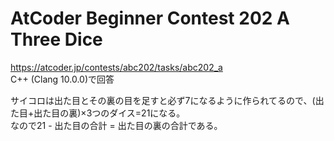 # AtCoder Beginner Contest 202 A Three Dice  
https://atcoder.jp/contests/abc202/tasks/abc202_a  
C++ (Clang 10.0.0)で回答  

サイコロは出た目とその裏の目を足すと必ず7になるように作られてるので、(出た目+出た目の裏)×3つのダイス=21になる。  
なので21 - 出た目の合計 = 出た目の裏の合計である。
